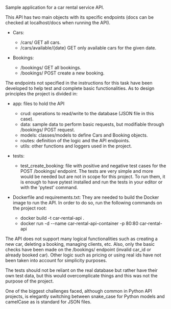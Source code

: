 Sample application for a car rental service API.

This API has two main objects with its specific endpoints (docs can be checked at localhost/docs when running the API).

- Cars:
    - /cars/ GET all cars.
    - /cars/available/{date} GET only available cars for the given date.

- Bookings:
    - /bookings/ GET all bookings.
    - /bookings/ POST create a new booking.

The endpoints not specified in the instructions for this task have been developed to help test and complete basic
functionalities. As to design principles the project is divided in:

- app: files to hold the API
    - crud: operations to read/write to the database (JSON file in this case).
    - data: sample data to perform basic requests, but modifiable through /bookings/ POST request.
    - models: classes/models to define Cars and Booking objects.
    - routes: definition of the logic and the API endpoints.
    - utils: other functions and loggers used in the project.

- tests:
    - test_create_booking: file with positive and negative test cases for the POST /bookings/ endpoint. The tests are
      very simple and more would be needed but are not in scope for this project.
      To run them, it is enough to have pytest installed and run the tests in your editor or with the 'pytest' command.

- Dockerfile and requirements.txt:
  They are needed to build the Docker image to run the API. In order to do so, run the following commands on the
  project root:
    - docker build -t car-rental-api .
    - docker run -d --name car-rental-api-container -p 80:80 car-rental-api

The API does not support many logical functionalities such as creating a new car, deleting a booking, managing clients,
etc. Also, only the basic checks have been made on the /bookings/ endpoint (invalid car_id or already booked car). Other
logic such as pricing or using real ids have not been taken into account for simplicity purposes.

The tests should not be reliant on the real database but rather have their own test data, but this would overcomplicate
things and this was not the purpose of the project.

One of the biggest challenges faced, although common in Python API projects, is elegantly switching between snake_case
for Python models and camelCase as is standard for JSON files.